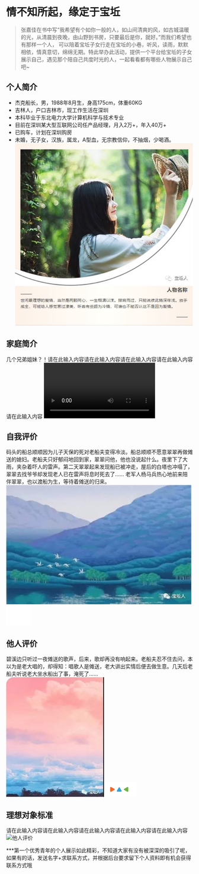 <audio autoplay="true" loop="true" name="此时此刻" author="许巍" poster="https://y.gtimg.cn/music/photo_new/T002R68x68M000002Blv2T1OPUFu.jpg?max_age=2592000"  src="https://ws.stream.qqmusic.qq.com/M500001VfvsJ21xFqb.mp3?guid=ffffffff82def4af4b12b3cd9337d5e7&uin=346897220&vkey=6292F51E1E384E06DCBDC9AB7C49FD713D632D313AC4858BACB8DDD29067D3C601481D36E62053BF8DFEAF74C0A5CCFADD6471160CAF3E6A&fromtag=46"></audio>

# 情不知所起，缘定于宝坵

> 张嘉佳在书中写“我希望有个如你一般的人，如山间清爽的风，如古城温暖的光，从清晨到夜晚，由山野到书房，只要最后是你，就好。”而我们希望也有那样一个人， 可以陪着宝坵子女行走在宝坵的小巷，听风，读雨，默默相依，情真意切，绵绵无期。特此举办此活动，提供一个平台给宝坵的子女展示自己，遇见那个陪自己共度时光的人，一起看看都有哪些人物展示自己吧~


## 个人简介

- 杰克船长，男，1988年8月生，身高175cm，体重60KG
- 吉林人，户口吉林市，现工作生活在深圳
- 本科毕业于东北电力大学计算机科学与技术专业
- 目前在深圳某大型互联网公司任产品经理，月入2万+，年入40万+
- 已购车，计划在深圳购房
- 未婚，无子女，汉族，属龙，A型血，无宗教信仰，不抽烟，少喝酒。
![个人简介](https://github.com/randyguogithub/baoqiuren.github.io/blob/master/images/2.jpg)

## 家庭简介
几个兄弟姐妹？！请在此输入内容请在此输入内容请在此输入内容请在此输入内容请在此输入内容
<video class="vidoe" src="http://baobab.kaiyanapp.com/api/v1/playUrl?vid=17129&editionType=normal&source=qcloud">视频</video>

## 自我评价

码头的船总顺顺因为儿子天保的死对老船夫变得冷淡。船总顺顺不愿意翠翠再做傩送的媳妇。老船夫只好郁闷地回到家，翠翠问他，他也没说起什么。夜里下了大雨，夹杂着吓人的雷声。第二天翠翠起来发现船已被冲走，屋后的白塔也冲塌了，翠翠去找爷爷却发现老人已在雷声将息时死去了…… 老军人杨马兵热心地前来陪伴翠翠，也以渡船为生，等待着傩送的归来。
![自我评价](https://github.com/randyguogithub/baoqiuren.github.io/blob/master/images/3.jpg)
![他人评价](https://github.com/randyguogithub/baoqiuren.github.io/blob/master/images/6.gif)
## 他人评价

碧溪边只听过一夜傩送的歌声，后来，歌却再没有响起来。老船夫忍不住去问，本以为是老大唱的，却得知：唱歌人是傩送，老大讲出实情后便去做生意。几天后老船夫听说老大坐水船出了事，淹死了……
![自我评价](https://github.com/randyguogithub/baoqiuren.github.io/blob/master/images/5.jpg)
![他人评价](https://github.com/randyguogithub/baoqiuren.github.io/blob/master/images/1.gif)

## 理想对象标准

请在此输入内容请在此输入内容请在此输入内容请在此输入内容请在此输入内容
![他人评价](https://github.com/randyguogithub/baoqiuren.github.io/blob/master/images/6.jpg)

***第一个优秀青年的个人展示如此精彩，不知道大家有没有被深深的吸引了呢，如果有的话，发送名字+求联系方式，并根据后台要求留下个人资料即有机会获得联系方式哦

